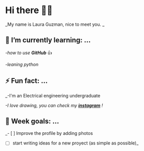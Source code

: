 # Hi there 👋✨
_My name is Laura Guzman, nice to meet you. _


## 🌱 I’m currently learning: ...
<!--
-->
_-how to use **GitHub**_ :+1:

_-leaning python_


## ⚡ Fun fact: ...
<!--
-->
_-I'm an Electrical engineering undergraduate

_-I love drawing, you can check my **[instagram](https://www.instagram.com/tou_treck/)** \!_

## :rocket: Week goals: ...
<!--
-->
_-  [ ] Improve the profile by adding photos
-  [ ] start writing ideas for a new proyect (as simple as possible)_


<!--
**toutreck/toutreck** is a ✨ _special_ ✨ repository because its `README.md` (this file) appears on your GitHub profile.
-->
